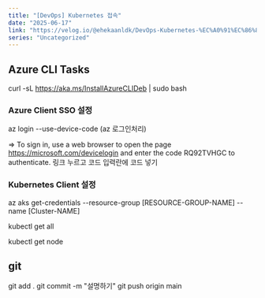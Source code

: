 ```yaml
---
title: "[DevOps] Kubernetes 접속"
date: "2025-06-17"
link: "https://velog.io/@ehekaanldk/DevOps-Kubernetes-%EC%A0%91%EC%86%8D"
series: "Uncategorized"
---
```


<h2 id="azure-cli-tasks">Azure CLI Tasks</h2>
<p>curl -sL <a href="https://aka.ms/InstallAzureCLIDeb">https://aka.ms/InstallAzureCLIDeb</a> | sudo bash </p>
<h3 id="azure-client-sso-설정">Azure Client SSO 설정</h3>
<p>az login --use-device-code
(az 로그인처리)</p>
<p>=&gt; To sign in, use a web browser to open the page <a href="https://microsoft.com/devicelogin">https://microsoft.com/devicelogin</a> and enter the code RQ92TVHGC to authenticate.
링크 누르고 코드 입력란에 코드 넣기</p>
<h3 id="kubernetes-client-설정">Kubernetes Client 설정</h3>
<p>az aks get-credentials --resource-group [RESOURCE-GROUP-NAME] --name [Cluster-NAME]</p>
<p>kubectl get all</p>
<p>kubectl get node</p>
<h2 id="git">git</h2>
<p>git add .
git commit -m &quot;설명하기&quot;
git push origin main</p>
